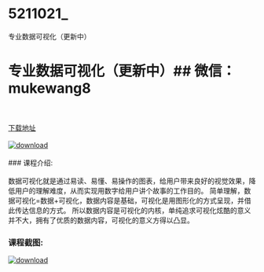 # 5211021_
专业数据可视化（更新中）
# 专业数据可视化（更新中）## 微信：mukewang8
<br/></br>[下载地址](http://www.36tz.cn/article/5211021 "下载地址")
<br/></br>[![download](http://36tz.cn/muke_img/2020_03_1-4-300x244.png "下载地址")](http://www.36tz.cn/article/5211021 "下载地址")
<br/></br>### 课程介绍:<br/></br>数据可视化就是通过易读、易懂、易操作的图表，给用户带来良好的视觉效果，降低用户的理解难度，从而实现用数字给用户讲个故事的工作目的。
简单理解，数据可视化=数据+可视化，数据内容是基础，可视化是用图形化的方式呈现，并借此传达信息的方式。
所以数据内容是可视化的内核，单纯追求可视化炫酷的意义并不大，拥有了优质的数据内容，可视化的意义方得以凸显。

### 课程截图:
[![download](http://36tz.cn/muke_img/2020_03_2-49.png "下载地址")](http://www.36tz.cn/article/5211021 "下载地址")
